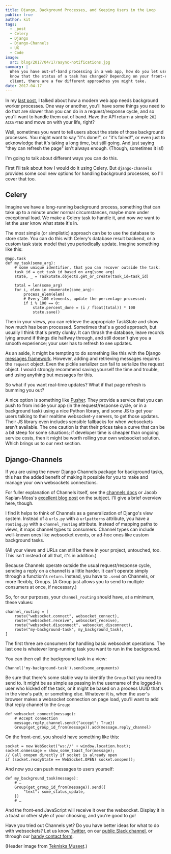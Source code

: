 ```yaml
---
title: Django, Background Processes, and Keeping Users in the Loop
public: true
author: kit
tags:
  - _post
  - Celery
  - Django
  - Django-Channels
  - UX
  - Code
image:
  src: blog/2017/04/17/async-notifications.jpg
summary: |
  When you have out-of-band processing in a web app, how do you let users
  know that the status of a task has changed? Depending on your front-end
  client, there are a few different approaches you might take.
date: 2017-04-17
---
```


In my [last post], I talked about how a modern web app needs background
worker processes. One way or another, you'll have some things you need
to do that are slower than you can do in a request/response cycle, and
so you'll want to handle them out of band. Have the API return a simple
`202 ACCEPTED` and move on with your life, right?

Well, sometimes you want to tell users about the state of those
background processes. You might want to say "it's done!", or "it's
failed!", or even just to acknowledge that it's taking a long time, but
still going. And just saying "they can refresh the page" isn't always
enough. (Though, sometimes it is!)

I'm going to talk about different ways you can do this.

First I'll talk about how I would do it using Celery. But
`django-channels` provides some cool new options for handling background
processes, so I'll cover that too.

  [last post]: /2017/03/20/serializing-things/

## Celery

Imagine we have a long-running background process, something that can
take up to a minute under normal circumstances, maybe more under
exceptional load. We make a Celery task to handle it, and now we want to
let the user know what state it's in.

The most simple (or simplistic) approach can be to use the database to
store state. You can do this with Celery's database result backend, or a
custom task state model that you periodically update. Imagine something
like this:

    @app.task
    def my_task(some_arg):
        # some unique identifier, that you can recover outside the task:
        task_id = get_task_id_based_on_arg(some_arg)
        state, _ = TaskState.objects.get_or_create(task_id=task_id)

        total = len(some_arg)
        for i, elem in enumerate(some_arg):
            process_elem(elem)
            # Every 100 elements, update the percentage processed:
            if i % 100 == 0:
                state.percent_done = (i / float(total)) * 100
                state.save()

Then in your views, you can retrieve the appropriate TaskState and show
how much has been processed. Sometimes that's a good approach, but
usually I think that's pretty clunky. It can thrash the database, leave
records lying around if things die halfway through, and still doesn't
give you a smooth experience; your user has to refresh to see updates.

As an aside, it might be tempting to do something like this with the
Django [messages framework]. However, adding and retrieving messages
requires the `request` object. Even the pickle serializer can fail to
serialize the request object. I would strongly recommend saving yourself
the time and trouble, and using anything but messages for this.

So what if you want real-time updates? What if that page refresh is
bumming you out?

A nice option is something like [Pusher]. They provide a service that
you can push to from inside your app (in the request/response cycle, or
in a background task) using a nice Python library, and some JS to get
your users talking to their realtime websocket-y servers, to get those
updates. Their JS library even includes sensible fallbacks for when
websockets aren't available. The one caution is that their prices take a
curve that can be a bit steep for some situations; if developer time is
cheaper than ongoing service costs, then it might be worth rolling your
own websocket solution. Which brings us to our next section.

  [messages framework]: https://docs.djangoproject.com/en/1.11/ref/contrib/messages/
  [Pusher]: https://pusher.com/

## Django-Channels

If you are using the newer Django Channels package for background tasks,
this has the added benefit of making it possible for you to make and
manage your own websockets connections.

For fuller explanation of Channels itself, see the [channels docs] or
Jacob Kaplan-Moss's [excellent blog post] on the subject. I'll give a
brief overview here, though.

I find it helps to think of Channels as a generalization of Django's
view system. Instead of a `urls.py` with a `urlpatterns` attribute, you
have a `routing.py` with a `channel_routing` attribute. Instead of
mapping paths to views, it maps channel types to consumers. Channel
types can include well-known ones like websocket events, or ad-hoc ones
like custom background tasks.

(All your views and URLs can still be there in your project, untouched,
too. This isn't instead of all that, it's in addition.)

Because Channels operate outside the usual request/response cycle,
sending a reply on a channel is a little harder. It can't operate simply
through a function's `return`. Instead, you have to `.send` on Channels,
or more flexibly, Groups. (A Group just allows you to send to multiple
consumers at once, if necessary.)

So, for our purposes, your `channel_routing` should have, at a minimum,
these values:

    channel_routing = [
        route("websocket.connect", websocket_connect),
        route("websocket.receive", websocket_receive),
        route("websocket.disconnect", websocket_disconnect),
        route("my-background-task", my_background_task),
    ]

The first three are consumers for handling basic websocket operations.
The last one is whatever long-running task you want to run in the
background.

You can then call the background task in a view:

    Channel('my-background-task').send(some_arguments)

Be sure that there's some stable way to identify the `Group` that you
need to send to. It might be as simple as passing in the username of the
logged-in user who kicked off the task, or it might be based on a
process UUID that's in the view's path, or something else. Whatever it
is, when the user's browser makes a websocket connection on page load,
you'll want to add that reply channel to the `Group`:

    def websocket_connect(message):
        # Accept connection
        message.reply_channel.send({"accept": True})
        Group(get_group_id_from(message)).add(message.reply_channel)

On the front-end, you should have something like this:

    socket = new WebSocket("ws://" + window.location.host);
    socket.onmessage = show_some_toast_for(message);
    // Call onopen directly if socket is already open
    if (socket.readyState == WebSocket.OPEN) socket.onopen();

And now you can push messages to users yourself:

    def my_background_task(message):
        # …
        Group(get_group_id_from(message)).send({
            "text": some_status_update,
        })
        # …

And the front-end JavaScript will receive it over the websocket. Display
it in a toast or other style of your choosing, and you're good to go!

Have you tried out Channels yet? Do you have better ideas for what to do
with websockets? Let us know [Twitter], on our [public Slack channel],
or through our [handy contact form].

(Header image from [Tekniska Museet].)

  [channels docs]: https://channels.readthedocs.io/en/stable/
  [excellent blog post]: https://blog.heroku.com/in_deep_with_django_channels_the_future_of_real_time_apps_in_django
  [Twitter]: https://twitter.com/oddbird
  [public Slack channel]: http://friends.oddbird.net
  [handy contact form]: /contact/
  [Tekniska Museet]: https://www.flickr.com/photos/tekniskamuseet/6984485227/in/photolist-bDcj86-bCJAcK-kuma4q-a84vA7-m9MW4X-bpxan1-5MqJ6t-qveiAk-9HUcBY-bK7X7H-bDc9G8-H4CRif-ecoWKZ-gxg8pi-gxfwdA-gxg9yo-gxganN-gxgxhM-gxgdCL-SRK9sh-g2gW4S-eWUwc-Tj1w3G-SXLqUw-kWJsG1-5nuzrQ-o6Gn1v-dn8r3R-dn8u4y-RCNiKJ-dnp4W6-82121J-Sk9roq-dn7sPf-SiTrzM-SgfCro-TmmueP-dnpnsi-SgfEp1-dnpYB5-SRnywU-RF1mQK-JP5Pxc-SFuTr9-4BrHoH-Si5fuK-Sivnqi-KKuKjn-KjmLNW-KCAU1X
